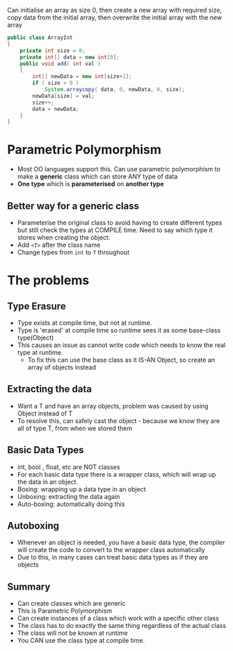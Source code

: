 Can initialise an array as size 0, then create a new array with required size, copy data from the initial array, then overwrite the initial array with the new array

```java
public class ArrayInt
{
	private int size = 0;
	private int[] data = new int[0];
	public void add( int val )
	{
		int[] newData = new int[size+1];
		if ( size > 0 )
			System.arraycopy( data, 0, newData, 0, size);
		newData[size] = val;
		size++;
		data = newData;
	}
}
```

# Parametric Polymorphism
- Most OO languages support this. Can use parametric polymorphism to make a **generic** class which can store ANY type of data
- **One type** which is **parameterised** on **another type**

## Better way for a generic class
- Parameterise the original class to avoid having to create different types but still check the types at COMPILE time. Need to say which type it stores when creating the object.
- Add `<T>` after the class name
- Change types from `int` to `T` throughout 

# The problems
## Type Erasure
- Type exists at compile time, but not at runtime.
- Type is 'erased' at compile time so runtime sees it as some base-class type(Object)
- This causes an issue as cannot write code which needs to know the real type at runtime.
	- To fix this can use the base class as it IS-AN Object, so create an array of objects instead

## Extracting the data
- Want a T and have an array objects, problem was caused by using Object instead of T
- To resolve this, can safely cast the object - because we know they are all of type T, from when we stored them

## Basic Data Types
- int, bool , float, etc are NOT classes
- For each basic data type there is a wrapper class, which will wrap up the data in an object.
- Boxing: wrapping up a data type in an object
- Unboxing: extracting the data again
- Auto-boxing: automatically doing this

## Autoboxing
- Whenever an object is needed, you have a basic data type, the compiler will create the code to convert to the wrapper class automatically
- Due to this, in many cases can treat basic data types as if they are objects

## Summary
- Can create classes which are generic
- This is Parametric Polymorphism
- Can create instances of a class which work with a specific other class
- The class has to do exactly the same thing regardless of the actual class
- The class will not be known at runtime
- You CAN use the class type at compile time.